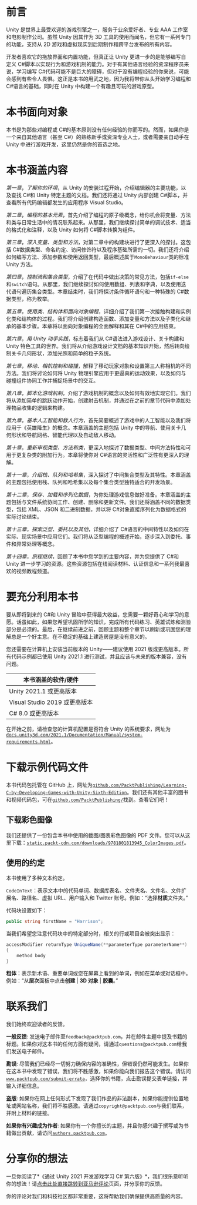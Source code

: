 # 前言

Unity 是世界上最受欢迎的游戏引擎之一，服务于业余爱好者、专业 AAA 工作室和电影制作公司。虽然 Unity 因其作为 3D 工具的使用而闻名，但它有一系列专门的功能，支持从 2D 游戏和虚拟现实到后期制作和跨平台发布的所有内容。

开发者喜欢它的拖放界面和内置功能，但真正让 Unity 更进一步的是能够编写自定义 C#脚本以实现行为和游戏机制的能力。对于有其他语言经验的资深程序员来说，学习编写 C#代码可能不是巨大的障碍，但对于没有编程经验的你来说，可能会感到有些令人畏惧。这正是本书的用武之地，因为我将带你从头开始学习编程和 C#语言的基础，同时在 Unity 中构建一个有趣且可玩的游戏原型。

# 本书面向对象

本书是为那些对编程或 C#的基本原则没有任何经验的你而写的。然而，如果你是一个来自其他语言（甚至 C#）的熟练新手或资深专业人士，或者需要亲自动手在 Unity 中进行游戏开发，这里仍然是你的首选之地。

# 本书涵盖内容

*第一章*，*了解你的环境*，从 Unity 的安装过程开始，介绍编辑器的主要功能，以及查找 C#和 Unity 特定主题的文档。我们还将通过 Unity 内部创建 C#脚本，并查看所有代码编辑都发生的应用程序 Visual Studio。

*第二章*，*编程的基本元素*，首先介绍了编程的原子级概念，给你机会将变量、方法和类与日常生活中的情况联系起来。从那里，我们继续探讨简单的调试技术、适当的格式化和注释，以及 Unity 如何将 C#脚本转换为组件。

*第三章*，*深入变量、类型和方法*，对第二章中的构建块进行了更深入的探讨。这包括 C#数据类型、命名约定、访问修饰符以及程序基础所需的一切。我们还将介绍如何编写方法、添加参数和使用返回类型，最后概述属于`MonoBehaviour`类的标准 Unity 方法。

*第四章*，*控制流和集合类型*，介绍了在代码中做出决策的常见方法，包括`if-else`和`switch`语句。从那里，我们继续探讨如何使用数组、列表和字典，以及使用迭代语句遍历集合类型。本章结束时，我们将探讨条件循环语句和一种特殊的 C#数据类型，称为枚举。

*第五章*，*使用类、结构体和面向对象编程*，详细介绍了我们第一次接触构建和实例化类和结构体的过程。我们将介绍创建构造函数、添加变量和方法以及子类化和继承的基本步骤。本章将以面向对象编程的全面解释和其在 C#中的应用结束。

*第六章*，*用 Unity 动手实践*，标志着我们从 C#语法进入游戏设计、关卡构建和 Unity 特色工具的世界。我们将从介绍游戏设计文档的基本知识开始，然后转向绘制关卡几何形状，添加光照和简单的粒子系统。

*第七章*，*移动、相机控制和碰撞*，解释了移动玩家对象和设置第三人称相机的不同方法。我们将讨论如何将 Unity 物理引擎应用于更逼真的运动效果，以及如何与碰撞组件协同工作并捕捉场景中的交互。

*第八章*，*脚本化游戏机制*，介绍了游戏机制的概念以及如何有效地实现它们。我们将从添加简单的跳跃动作开始，创建射击机制，并通过在之前的章节代码中添加处理物品收集的逻辑来构建。

*第九章*，*基本人工智能和敌人行为*，首先简要概述了游戏中的人工智能以及我们将应用于《英雄降生》的概念。本章涵盖的主题包括 Unity 中的导航、使用关卡几何形状和导航网格、智能代理以及自动敌人移动。

*第十章*，*重新审视类型、方法和类*，更深入地探讨了数据类型、中间方法特性和可用于更复杂类的附加行为。本章将使你对 C#语言的灵活性和广泛性有更深入的理解。

*第十一章*，*介绍栈、队列和哈希集*，深入探讨了中间集合类型及其特性。本章涵盖的主题包括使用栈、队列和哈希集以及每个集合类型独特适合的开发场景。

*第十二章*，*保存、加载和序列化数据*，为你处理游戏信息做好准备。本章涵盖的主题包括与文件系统协同工作、创建、删除和更新文件。我们还将涵盖不同的数据类型，包括 XML、JSON 和二进制数据，并以将 C#对象直接序列化为数据格式的实际讨论结束。

*第十三章*，*探索泛型、委托以及其他*，详细介绍了 C#语言的中间特性以及如何在实际、现实场景中应用它们。我们将从泛型编程的概述开始，逐步深入到委托、事件和异常处理等概念。

*第十四章*，*旅程继续*，回顾了本书中您学到的主要内容，并为您提供了 C#和 Unity 进一步学习的资源。这些资源包括在线阅读材料、认证信息和一系列我最喜欢的视频教程频道。

# 要充分利用本书

要从即将到来的 C#和 Unity 冒险中获得最大收益，您需要一颗好奇心和学习的意愿。话虽如此，如果您希望巩固所学的知识，完成所有代码练习、英雄试炼和测验部分是必须的。最后，在继续前进之前，回顾主题和整个章节以刷新或巩固您的理解总是一个好主意。在不稳定的基础上建造房屋是没有意义的。

您还需要在计算机上安装当前版本的 Unity——建议使用 2021 版或更高版本。所有代码示例都已使用 Unity 2021.1 进行测试，并且应该与未来的版本兼容，没有问题。

| 本书涵盖的软件/硬件 |
| --- |
| Unity 2021.1 或更高版本 |
| Visual Studio 2019 或更高版本 |
| C# 8.0 或更高版本 |

在开始之前，请检查您的计算机配置是否符合 Unity 的系统要求，网址为[`docs.unity3d.com/2021.1/Documentation/Manual/system-requirements.html`](https://docs.unity3d.com/2021.1/Documentation/Manual/system-requirements.html)。

# 下载示例代码文件

本书代码包托管在 GitHub 上，网址为[`github.com/PacktPublishing/Learning-C-by-Developing-Games-with-Unity-Sixth-Edition`](https://github.com/PacktPublishing/Learning-C-by-Developing-Games-with-Unity-Sixth-Edition)。我们还有其他丰富的图书和视频代码包，可在[`github.com/PacktPublishing/`](https://github.com/PacktPublishing/)找到。查看它们吧！

## 下载彩色图像

我们还提供了一份包含本书中使用的截图/图表彩色图像的 PDF 文件。您可以从这里下载：[`static.packt-cdn.com/downloads/9781801813945_ColorImages.pdf`](https://static.packt-cdn.com/downloads/9781801813945_ColorImages.pdf)。

## 使用的约定

本书使用了多种文本约定。

`CodeInText`：表示文本中的代码单词、数据库表名、文件夹名、文件名、文件扩展名、路径名、虚拟 URL、用户输入和 Twitter 账号。例如：“选择**材质**文件夹。”

代码块设置如下：

```cs
public string firstName = "Harrison"; 
```

当我们希望您注意代码块中的特定部分时，相关的行或项目会被突出显示：

```cs
accessModifier returnType UniqueName(**parameterType parameterName**) 
{
    method body
} 
```

**粗体**：表示新术语、重要单词或您在屏幕上看到的单词，例如在菜单或对话框中。例如：“从**层次**面板中点击**创建** | **3D 对象** | **胶囊**。”

# 联系我们

我们始终欢迎读者的反馈。

**一般反馈**: 发送电子邮件至`feedback@packtpub.com`，并在邮件主题中提及书籍的标题。如果你对这本书的任何方面有疑问，请通过`questions@packtpub.com`给我们发送电子邮件。

**勘误**: 尽管我们已经尽一切努力确保内容的准确性，但错误仍然可能发生。如果你在这本书中发现了错误，我们将不胜感激，如果你能向我们报告这个错误。请访问[`www.packtpub.com/submit-errata`](http://www.packtpub.com/submit-errata)，选择你的书籍，点击勘误提交表单链接，并输入详细信息。

**盗版**: 如果你在网上任何形式下发现了我们作品的非法副本，如果你能提供位置地址或网站名称，我们将不胜感激。请通过`copyright@packtpub.com`与我们联系，并附上材料的链接。

**如果你有兴趣成为作者**: 如果你有一个你擅长的主题，并且你感兴趣于撰写或为书籍做出贡献，请访问[`authors.packtpub.com`](http://authors.packtpub.com)。

# 分享你的想法

一旦你阅读了*《通过 Unity 2021 开发游戏学习 C# 第六版》*，我们很乐意听听你的想法！请[点击此处直接跳转到亚马逊评论](https://packt.link/r/1801813949)页面，并分享你的反馈。

你的评论对我们和科技社区都非常重要，这将帮助我们确保提供高质量的内容。
